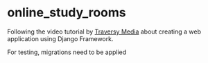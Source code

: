 # online_study_rooms


Following the video tutorial by [Traversy Media](https://www.youtube.com/watch?v=PtQiiknWUcI&t) about creating a web application using Django Framework.

For testing, migrations need to be applied
